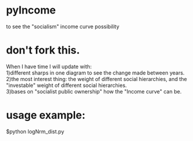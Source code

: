 # pyIncome
to see the "socialism" income curve possibility

# don't fork this.
When I have time I will update with:  <br>
1)different sharps in one diagram to see the change made between years. <br>
2)the most interest thing: the weight of different social hierarchies, and the "investable" weight of different social hierarchies. <br>
3)bases on "socialist public ownership" how the "Income curve" can be. <br>

# usage example: <br>
$python logNrm_dist.py
